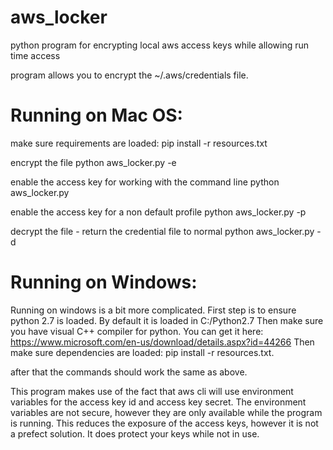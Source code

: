 # aws_locker
python program for encrypting local aws access keys while allowing run time access

program allows you to encrypt the ~/.aws/credentials file.

Running on Mac OS:
==================
make sure requirements are loaded:
    pip install -r resources.txt

encrypt the file
    python aws_locker.py -e

enable the access key for working with the command line
    python aws_locker.py 

enable the access key for a non default profile
    python aws_locker.py -p <profile name>

decrypt the file - return the credential file to normal
    python aws_locker.py -d

Running on Windows:
===================
Running on windows is a bit more complicated.
  First step is to ensure python 2.7 is loaded.  By default it is loaded in C:/Python2.7
  Then make sure you have visual C++ compiler for python.  You can get it here: https://www.microsoft.com/en-us/download/details.aspx?id=44266
  Then make sure dependencies are loaded: pip install -r resources.txt.

  after that the commands should work the same as above.


This program makes use of the fact that aws cli will use environment variables for the access key id and access key secret.  The environment variables are not secure, however they are only available while the program is running.  This reduces the exposure of the access keys, however it is not a prefect solution.  It does protect your keys while not in use.  

